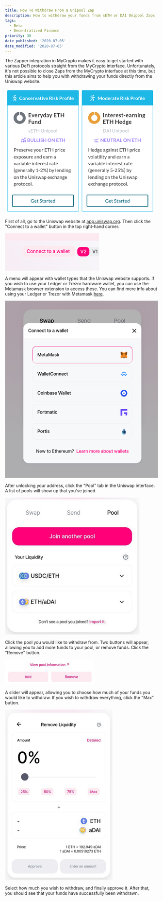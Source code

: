 ```yaml
---
title: How To Withdraw From a Unipool Zap
description: How to withdraw your funds from sETH or DAI Unipool Zaps
tags:
  - Beta
  - Decentralized Finance
priority: 30
date_published: '2020-07-05'
date_modified: '2020-07-05'
---
```


The Zapper integration in MyCrypto makes it easy to get started with various DeFi protocols straight from the MyCrypto interface. Unfortunately, it's not possible to close Zaps from the MyCrypto interface at this time, but this article aims to help you with withdrawing your funds directly from the Uniswap website.

![Supported Zaps](../../assets/how-to/defi/how-to-withdraw-from-unipool/unipool-zaps.png)

First of all, go to the Uniswap website at [app.uniswap.org](https://app.uniswap.org/#/swap). Then click the "Connect to a wallet" button in the top right-hand corner.

!['Connect to a wallet' button](../../assets/how-to/defi/how-to-withdraw-from-unipool/connect-to-a-wallet-button.png)

A menu will appear with wallet types that the Uniswap website supports. If you wish to use your Ledger or Trezor hardware wallet, you can use the Metamask browser extension to access these. You can find more info about using your Ledger or Trezor with Metamask [here](https://metamask.zendesk.com/hc/en-us/articles/360020394612-How-to-connect-a-Trezor-or-Ledger-Hardware-Wallet).

![Wallet list](../../assets/how-to/defi/how-to-withdraw-from-unipool/connect-wallet-list.png)

After unlocking your address, click the "Pool" tab in the Uniswap interface. A list of pools will show up that you've joined.

![List of joined pools](../../assets/how-to/defi/how-to-withdraw-from-unipool/list-of-joined-pools.png)

Click the pool you would like to withdraw from. Two buttons will appear, allowing you to add more funds to your pool, or remove funds. Click the "Remove" button.

!['Add' and 'Remove' buttons](../../assets/how-to/defi/how-to-withdraw-from-unipool/add-remove-buttons.png)

A slider will appear, allowing you to choose how much of your funds you would like to withdraw. If you wish to withdraw everything, click the "Max" button.

![Remove liquidity overview](../../assets/how-to/defi/how-to-withdraw-from-unipool/remove-liquidity.png)

Select how much you wish to withdraw, and finally approve it. After that, you should see that your funds have successfully been withdrawn.
